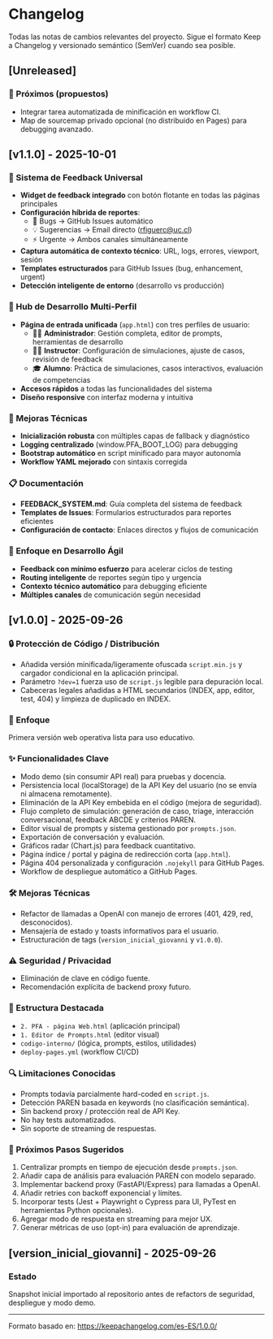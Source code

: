 # Changelog

Todas las notas de cambios relevantes del proyecto. Sigue el formato Keep a Changelog y versionado semántico (SemVer) cuando sea posible.

## [Unreleased]

### 🧪 Próximos (propuestos)

- Integrar tarea automatizada de minificación en workflow CI.
- Map de sourcemap privado opcional (no distribuido en Pages) para debugging avanzado.

## [v1.1.0] - 2025-10-01

### 🚀 Sistema de Feedback Universal

- **Widget de feedback integrado** con botón flotante en todas las páginas principales
- **Configuración híbrida de reportes**: 
  - 🐛 Bugs → GitHub Issues automático
  - 💡 Sugerencias → Email directo (rfiguerc@uc.cl)
  - ⚡ Urgente → Ambos canales simultáneamente
- **Captura automática de contexto técnico**: URL, logs, errores, viewport, sesión
- **Templates estructurados** para GitHub Issues (bug, enhancement, urgent)
- **Detección inteligente de entorno** (desarrollo vs producción)

### 🎯 Hub de Desarrollo Multi-Perfil

- **Página de entrada unificada** (`app.html`) con tres perfiles de usuario:
  - 👨‍💻 **Administrador**: Gestión completa, editor de prompts, herramientas de desarrollo
  - 👨‍🏫 **Instructor**: Configuración de simulaciones, ajuste de casos, revisión de feedback
  - 🎓 **Alumno**: Práctica de simulaciones, casos interactivos, evaluación de competencias
- **Accesos rápidos** a todas las funcionalidades del sistema
- **Diseño responsive** con interfaz moderna y intuitiva

### 🔧 Mejoras Técnicas

- **Inicialización robusta** con múltiples capas de fallback y diagnóstico
- **Logging centralizado** (window.PFA_BOOT_LOG) para debugging
- **Bootstrap automático** en script minificado para mayor autonomía
- **Workflow YAML mejorado** con sintaxis corregida

### 📋 Documentación

- **FEEDBACK_SYSTEM.md**: Guía completa del sistema de feedback
- **Templates de Issues**: Formularios estructurados para reportes eficientes
- **Configuración de contacto**: Enlaces directos y flujos de comunicación

### 🎯 Enfoque en Desarrollo Ágil

- **Feedback con mínimo esfuerzo** para acelerar ciclos de testing
- **Routing inteligente** de reportes según tipo y urgencia
- **Contexto técnico automático** para debugging eficiente
- **Múltiples canales** de comunicación según necesidad

## [v1.0.0] - 2025-09-26

### 🔒 Protección de Código / Distribución

- Añadida versión minificada/ligeramente ofuscada `script.min.js` y cargador condicional en la aplicación principal.
- Parámetro `?dev=1` fuerza uso de `script.js` legible para depuración local.
- Cabeceras legales añadidas a HTML secundarios (INDEX, app, editor, test, 404) y limpieza de duplicado en INDEX.

### 🎯 Enfoque

Primera versión web operativa lista para uso educativo.

### ✨ Funcionalidades Clave

- Modo demo (sin consumir API real) para pruebas y docencia.
- Persistencia local (localStorage) de la API Key del usuario (no se envía ni almacena remotamente).
- Eliminación de la API Key embebida en el código (mejora de seguridad).
- Flujo completo de simulación: generación de caso, triage, interacción conversacional, feedback ABCDE y criterios PAREN.
- Editor visual de prompts y sistema gestionado por `prompts.json`.
- Exportación de conversación y evaluación.
- Gráficos radar (Chart.js) para feedback cuantitativo.
- Página índice / portal y página de redirección corta (`app.html`).
- Página 404 personalizada y configuración `.nojekyll` para GitHub Pages.
- Workflow de despliegue automático a GitHub Pages.

### 🛠️ Mejoras Técnicas

- Refactor de llamadas a OpenAI con manejo de errores (401, 429, red, desconocidos).
- Mensajería de estado y toasts informativos para el usuario.
- Estructuración de tags (`version_inicial_giovanni` y `v1.0.0`).

### ⚠️ Seguridad / Privacidad

- Eliminación de clave en código fuente.
- Recomendación explícita de backend proxy futuro.

### 📂 Estructura Destacada

- `2. PFA - página Web.html` (aplicación principal)
- `1. Editor de Prompts.html` (editor visual)
- `codigo-interno/` (lógica, prompts, estilos, utilidades)
- `deploy-pages.yml` (workflow CI/CD)

### 🔍 Limitaciones Conocidas

- Prompts todavía parcialmente hard-coded en `script.js`.
- Detección PAREN basada en keywords (no clasificación semántica).
- Sin backend proxy / protección real de API Key.
- No hay tests automatizados.
- Sin soporte de streaming de respuestas.

### 🚀 Próximos Pasos Sugeridos

1. Centralizar prompts en tiempo de ejecución desde `prompts.json`.
2. Añadir capa de análisis para evaluación PAREN con modelo separado.
3. Implementar backend proxy (FastAPI/Express) para llamadas a OpenAI.
4. Añadir retries con backoff exponencial y límites.
5. Incorporar tests (Jest + Playwright o Cypress para UI, PyTest en herramientas Python opcionales).
6. Agregar modo de respuesta en streaming para mejor UX.
7. Generar métricas de uso (opt-in) para evaluación de aprendizaje.

## [version_inicial_giovanni] - 2025-09-26

### Estado

Snapshot inicial importado al repositorio antes de refactors de seguridad, despliegue y modo demo.

---

Formato basado en: <https://keepachangelog.com/es-ES/1.0.0/>
